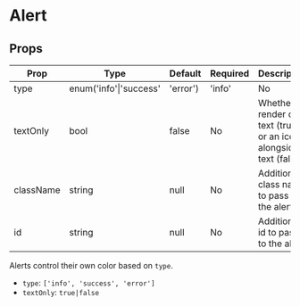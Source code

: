 Alert
=====


Props
-----

Prop                  | Type     | Default                   | Required | Description
--------------------- | -------- | ------------------------- | -------- | -----------
type|enum('info'\|'success'|'error')|'info'|No|An alert type; one of [info, success, error].
textOnly|bool|false|No|Whether to render only text (true) or an icon alongside text (false).
className|string|null|No|Additional class name to pass to the alert.
id|string|null|No|Additional id to pass to the alert.

Alerts control their own color based on `type`.

* `type`: `['info', 'success', 'error']`
* `textOnly`: `true|false`

